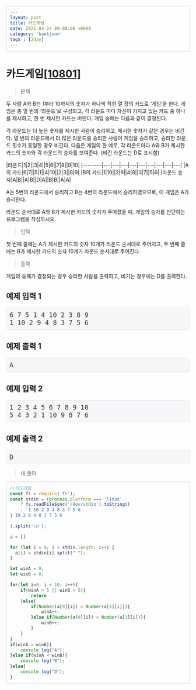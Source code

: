 ```yaml
---
layout: post
title: 카드게임
date: 2021-04-24 09:00:00 +0900
category: 'baekjoon'
tags : [2day]
---
```

# 카드게임[[10801]][카드게임]
>문제

두 사람 A와 B는 1부터 10까지의 숫자가 하나씩 적힌 열 장의 카드로 ‘게임’을 한다. 게임은 총 열 번의 ‘라운드’로 구성되고, 각 라운드 마다 자신이 가지고 있는 카드 중 하나를 제시하고, 한 번 제시한 카드는 버린다. 게임 승패는 다음과 같이 결정된다. 

각 라운드는 더 높은 숫자를 제시한 사람이 승리하고, 제시한 숫자가 같은 경우는 비긴다. 
열 번의 라운드에서 더 많은 라운드를 승리한 사람이 게임을 승리하고, 승리한 라운드 횟수가 동일한 경우 비긴다. 
다음은 게임의 한 예로, 각 라운드마다 A와 B가 제시한 카드의 숫자와 각 라운드의 승자를 보여준다. (비긴 라운드는 D로 표시함)

|라운드|1|2||3|4||5|6||7|8||9|10|
|--------|---|---|---|---|---|---|---|---|---|
|A의 카드|6|7||5|1||4|10||2|3||8|9|
|B의 카드|1|10||2|9||4|8||3|7||5|6|
|라운드 승자|A|B||A|B||D|A||B|B||A|A|

A는 5번의 라운드에서 승리하고 B는 4번의 라운드에서 승리하였으므로, 이 게임은 A가 승리한다. 

라운드 순서대로 A와 B가 제시한 카드의 숫자가 주어졌을 때, 게임의 승자를 판단하는 프로그램을 작성하시오.
>입력

첫 번째 줄에는 A가 제시한 카드의 숫자 10개가 라운드 순서대로 주어지고, 두 번째 줄에는 B가 제시한 카드의 숫자 10개가 라운드 순서대로 주어진다.

>출력

게임의 승패가 결정되는 경우 승리한 사람을 출력하고, 비기는 경우에는 D를 출력한다. 

<div>
	<div class="row">
		<div class="col-md-6">
			<section id="sampleinput1">
                <div class="headline">
                <h2>예제 입력 1</h2>
                </div>
			    <pre class="sampledata" id="sample-input-1">6 7 5 1 4 10 2 3 8 9<br>1 10 2 9 4 8 3 7 5 6</pre>
		    </section>
	    </div>
	    <div class="col-md-6">
		    <section id="sampleoutput1">
                <div class="headline">
                <h2>예제 출력 1</h2>
                </div>
                <pre class="sampledata" id="sample-output-1">A</pre>
            </section>
	    </div>
        <div class="col-md-6">
			<section id="sampleinput1">
                <div class="headline">
                <h2>예제 입력 2</h2>
                </div>
			    <pre class="sampledata" id="sample-input-1">1 2 3 4 5 6 7 8 9 10<br>5 4 3 2 1 10 9 8 7 6</pre>
		    </section>
	    </div>
	    <div class="col-md-6">
		    <section id="sampleoutput1">
                <div class="headline">
                <h2>예제 출력 2</h2>
                </div>
                <pre class="sampledata" id="sample-output-1">D</pre>
            </section>
	    </div>
	</div>
</div>

>내 풀이

```javascript
//카드게임
const fs = require('fs');
const stdin = (process.platform === 'linux'
    ? fs.readFileSync('/dev/stdin').toString()
    : `1 10 2 9 4 8 3 7 5 6
1 10 2 9 4 8 3 7 5 6
`
).split('\n');

a = []

for (let i = 0; i < stdin.length; i++) {
  a[i] = stdin[i].split(" ");
}

let winA = 0;
let winB = 0;

for(let i=0; i < 10; i++){
    if(winA > 5 || winB > 5){
        return
    }else{
        if(Number(a[0][i]) > Number(a[1][i])){
            winA++;
        }else if(Number(a[0][i]) < Number(a[1][i])){
            winB++;
        }
    }
}
if(winA > winB){
    console.log("A");
}else if(winA < winB){
    console.log("B");
}else{
    console.log("D");
}
```

[카드게임]:https://www.acmicpc.net/problem/10801



<style>
    .sampledata {
    white-space: pre;
    word-break: normal;
    word-wrap: normal;
    font-size: 18px;
    font-family: Menlo, Monaco, 'Source Code Pro', consolas, monospace;
    padding: 8px;
    background-color: #f7f7f9;
    border: 1px solid #e1e1e8;
    -webkit-border-radius: 5px;
    -moz-border-radius: 5px;
    border-radius: 5px;
    overflow-x: scroll;
    -ms-overflow-style: -ms-autohiding-scrollbar;
}
    pre {
        display: block;
        padding: 9.5px;
        margin: 0 0 10px;
        /* font-size: 13px; */
        /* line-height: 1.42857143; */
        color: #333;
        word-break: break-all;
        word-wrap: break-word;
        background-color: #f5f5f5;
        border: 1px solid #ccc;
        border-radius: 4px;
    }
</style>